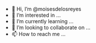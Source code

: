 - 👋 Hi, I’m @moisesdelosreyes
- 👀 I’m interested in ...
- 🌱 I’m currently learning ...
- 💞️ I’m looking to collaborate on ...
- 📫 How to reach me ...

<!---
moisesdelosreyes/moisesdelosreyes is a ✨ special ✨ repository because its `README.md` (this file) appears on your GitHub profile.
You can click the Preview link to take a look at your changes.
--->
